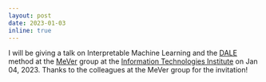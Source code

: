 ```yaml
---
layout: post
date: 2023-01-03
inline: true
---
```


I will be giving a talk on Interpretable Machine Learning and the [DALE](https://arxiv.org/abs/2210.04542) method at the [MeVer](https://mever.gr/) group at the [Information Technologies Institute](https://www.iti.gr) on Jan 04, 2023. Thanks to the colleagues at the MeVer group for the invitation!
